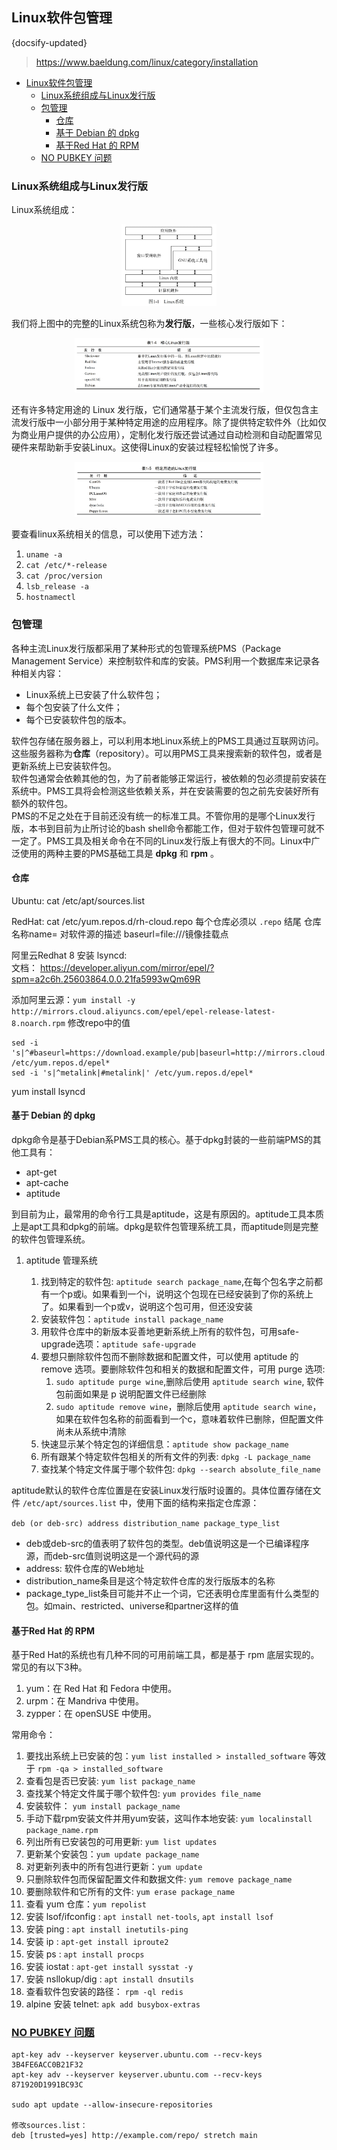 ## Linux软件包管理
{docsify-updated}
> https://www.baeldung.com/linux/category/installation
- [Linux软件包管理](#linux软件包管理)
  - [Linux系统组成与Linux发行版](#linux系统组成与linux发行版)
  - [包管理](#包管理)
    - [仓库](#仓库)
    - [基于 Debian 的 dpkg](#基于-debian-的-dpkg)
    - [基于Red Hat 的 RPM](#基于red-hat-的-rpm)
  - [NO PUBKEY 问题](#no-pubkey-问题)


### Linux系统组成与Linux发行版
Linux系统组成：
<center><img src="pics/linux-sys.jpg" width="30%" ></center>

我们将上图中的完整的Linux系统包称为**发行版**，一些核心发行版如下：
<center><img src="pics/main-linux-distro.jpg" width="60%" ></center>

还有许多特定用途的 Linux 发行版，它们通常基于某个主流发行版，但仅包含主流发行版中一小部分用于某种特定用途的应用程序。除了提供特定软件外（比如仅为商业用户提供的办公应用），定制化发行版还尝试通过自动检测和自动配置常见硬件来帮助新手安装Linux。这使得Linux的安装过程轻松愉悦了许多。
<center><img src="pics/popular-linux-distro.jpg" width="60%" ></center>

要查看linux系统相关的信息，可以使用下述方法：
1. `uname -a`
2. `cat /etc/*-release`
3. `cat /proc/version`
4. `lsb_release -a`
5. `hostnamectl`

### 包管理
各种主流Linux发行版都采用了某种形式的包管理系统PMS（Package Management Service）来控制软件和库的安装。PMS利用一个数据库来记录各种相关内容：
+ Linux系统上已安装了什么软件包；
+ 每个包安装了什么文件；
+ 每个已安装软件包的版本。

软件包存储在服务器上，可以利用本地Linux系统上的PMS工具通过互联网访问。这些服务器称为**仓库**（repository）。可以用PMS工具来搜索新的软件包，或者是更新系统上已安装软件包。  
软件包通常会依赖其他的包，为了前者能够正常运行，被依赖的包必须提前安装在系统中。PMS工具将会检测这些依赖关系，并在安装需要的包之前先安装好所有额外的软件包。  
PMS的不足之处在于目前还没有统一的标准工具。不管你用的是哪个Linux发行版，本书到目前为止所讨论的bash shell命令都能工作，但对于软件包管理可就不一定了。PMS工具及相关命令在不同的Linux发行版上有很大的不同。Linux中广泛使用的两种主要的PMS基础工具是 **dpkg** 和 **rpm** 。

#### 仓库
Ubuntu: cat /etc/apt/sources.list

RedHat: cat /etc/yum.repos.d/rh-cloud.repo 每个仓库必须以 `.repo` 结尾
仓库名称name= 对软件源的描述
baseurl=file:///镜像挂载点

阿里云Redhat 8 安装 lsyncd:  
文档： https://developer.aliyun.com/mirror/epel/?spm=a2c6h.25603864.0.0.21fa5993wQm69R

添加阿里云源：`yum install -y http://mirrors.cloud.aliyuncs.com/epel/epel-release-latest-8.noarch.rpm`
修改repo中的值
```
sed -i 's|^#baseurl=https://download.example/pub|baseurl=http://mirrors.cloud.aliyuncs.com|' /etc/yum.repos.d/epel*
sed -i 's|^metalink|#metalink|' /etc/yum.repos.d/epel*
```
yum install lsyncd

#### 基于 Debian 的 dpkg
dpkg命令是基于Debian系PMS工具的核心。基于dpkg封装的一些前端PMS的其他工具有：
+ apt-get 
+ apt-cache 
+ aptitude 

到目前为止，最常用的命令行工具是aptitude，这是有原因的。aptitude工具本质上是apt工具和dpkg的前端。dpkg是软件包管理系统工具，而aptitude则是完整的软件包管理系统。

1. aptitude 管理系统

   1. 找到特定的软件包: `aptitude search package_name`,在每个包名字之前都有一个p或i。如果看到一个i，说明这个包现在已经安装到了你的系统上了。如果看到一个p或v，说明这个包可用，但还没安装
   2. 安装软件包：`aptitude install package_name`
   3. 用软件仓库中的新版本妥善地更新系统上所有的软件包，可用safe-upgrade选项：`aptitude safe-upgrade`
   4. 要想只删除软件包而不删除数据和配置文件，可以使用 aptitude 的 remove 选项。要删除软件包和相关的数据和配置文件，可用 purge 选项:
      1. `sudo aptitude purge wine`,删除后使用 `aptitude search wine`, 软件包前面如果是 p 说明配置文件已经删除
      2. `sudo aptitude remove wine`，删除后使用 `aptitude search wine`，如果在软件包名称的前面看到一个c，意味着软件已删除，但配置文件尚未从系统中清除
   5. 快速显示某个特定包的详细信息：`aptitude show package_name`
   6. 所有跟某个特定软件包相关的所有文件的列表: `dpkg -L package_name`
   7. 查找某个特定文件属于哪个软件包: `dpkg --search absolute_file_name`

aptitude默认的软件仓库位置是在安装Linux发行版时设置的。具体位置存储在文件 `/etc/apt/sources.list` 中，使用下面的结构来指定仓库源：

`deb (or deb-src) address distribution_name package_type_list`
+ deb或deb-src的值表明了软件包的类型。deb值说明这是一个已编译程序源，而deb-src值则说明这是一个源代码的源
+ address: 软件仓库的Web地址
+ distribution_name条目是这个特定软件仓库的发行版版本的名称
+ package_type_list条目可能并不止一个词，它还表明仓库里面有什么类型的包。如main、restricted、universe和partner这样的值

#### 基于Red Hat 的 RPM
基于Red Hat的系统也有几种不同的可用前端工具，都是基于 rpm 底层实现的。常见的有以下3种。
1. yum：在 Red Hat 和 Fedora 中使用。
2. urpm：在 Mandriva 中使用。
3. zypper：在 openSUSE 中使用。

常用命令：
1. 要找出系统上已安装的包：`yum list installed > installed_software` 等效于 `rpm -qa > installed_software`
2. 查看包是否已安装: `yum list package_name`
3. 查找某个特定文件属于哪个软件包: `yum provides file_name`
4. 安装软件： `yum install package_name`
5. 手动下载rpm安装文件并用yum安装，这叫作本地安装: `yum localinstall package_name.rpm`
6. 列出所有已安装包的可用更新: `yum list updates`
7. 更新某个安装包：`yum update package_name`
8. 对更新列表中的所有包进行更新：`yum update`
9. 只删除软件包而保留配置文件和数据文件: `yum remove package_name`
10. 要删除软件和它所有的文件: `yum erase package_name`
11. 查看 yum 仓库：`yum repolist`
12. 安装 lsof/ifconfig : `apt install net-tools`, `apt install lsof`
13. 安装 ping : `apt install inetutils-ping`
14. 安装 ip : `apt-get install iproute2`
15. 安装 ps : `apt install procps`
16. 安装 iostat : `apt-get install sysstat -y`
17. 安装 nsllokup/dig : `apt install dnsutils`
18. 查看软件包安装的路径： `rpm -ql redis`
19. alpine 安装 telnet: `apk add busybox-extras`

### [NO PUBKEY 问题](https://chrisjean.com/fix-apt-get-update-the-following-signatures-couldnt-be-verified-because-the-public-key-is-not-available/)
```
apt-key adv --keyserver keyserver.ubuntu.com --recv-keys 3B4FE6ACC0B21F32
apt-key adv --keyserver keyserver.ubuntu.com --recv-keys 871920D1991BC93C

sudo apt update --allow-insecure-repositories

修改sources.list：
deb [trusted=yes] http://example.com/repo/ stretch main
```
